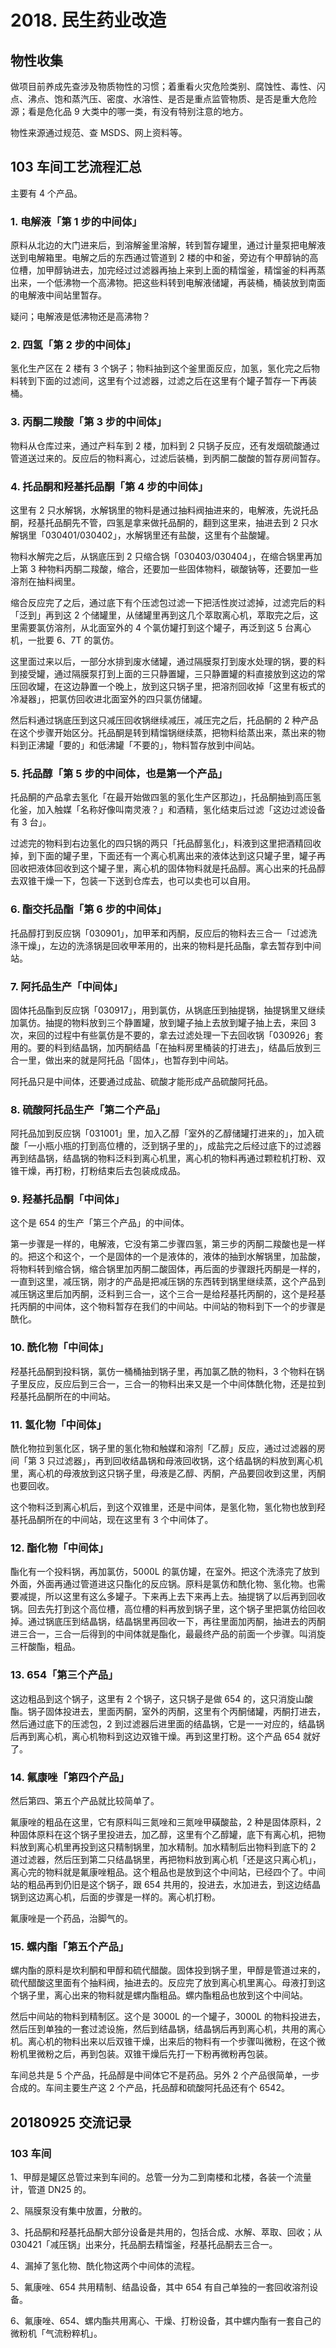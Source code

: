 # 2018. 民生药业改造

## 物性收集
做项目前养成先查涉及物质物性的习惯；着重看火灾危险类别、腐蚀性、毒性、闪点、沸点、饱和蒸汽压、密度、水溶性、是否是重点监管物质、是否是重大危险源；看是危化品 9 大类中的哪一类，有没有特别注意的地方。

物性来源通过规范、查 MSDS、网上资料等。

## 103 车间工艺流程汇总

主要有 4 个产品。

### 1. 电解液「第 1 步的中间体」
原料从北边的大门进来后，到溶解釜里溶解，转到暂存罐里，通过计量泵把电解液送到电解箱里。电解之后的东西通过管道到 2 楼的中和釜，旁边有个甲醇钠的高位槽，加甲醇钠进去，加完经过过滤器再抽上来到上面的精馏釜，精馏釜的料再蒸出来，一个低沸物一个高沸物。把这些料转到电解液储罐，再装桶，桶装放到南面的电解液中间站里暂存。

疑问；电解液是低沸物还是高沸物？

### 2. 四氢「第 2 步的中间体」
氢化生产区在 2 楼有 3 个锅子；物料抽到这个釜里面反应，加氢，氢化完之后物料转到下面的过滤间，这里有个过滤器，过滤之后在这里有个罐子暂存一下再装桶。

### 3. 丙酮二羧酸「第 3 步的中间体」
物料从仓库过来，通过产料车到 2 楼，加料到 2 只锅子反应，还有发烟硫酸通过管道送过来的。反应后的物料离心，过滤后装桶，到丙酮二酸酸的暂存房间暂存。

### 4. 托品酮和羟基托品酮「第 4 步的中间体」
这里有 2 只水解锅，水解锅里的物料是通过抽料阀抽进来的，电解液，先说托品酮，羟基托品酮先不管，四氢是拿来做托品酮的，翻到这里来，抽进去到 2 只水解锅里「030401/030402」，水解锅里还有盐酸，这里有个盐酸罐。

物料水解完之后，从锅底压到 2 只缩合锅「030403/030404」，在缩合锅里再加上第 3 种物料丙酮二羧酸，缩合，还要加一些固体物料，碳酸钠等，还要加一些溶剂在抽料阀里。

缩合反应完了之后，通过底下有个压滤包过滤一下把活性炭过滤掉，过滤完后的料「泛到」再到这 2 个储罐里，从储罐里再到这几个萃取离心机，萃取完之后，这里需要氯仿溶剂，从北面室外的 4 个氯仿罐打到这个罐子，再泛到这 5 台离心机，一批要 6、7T 的氯仿。

这里面过来以后，一部分水排到废水储罐，通过隔膜泵打到废水处理的锅，要的料到接受罐，通过隔膜泵打到上面的三只静置罐，三只静置罐的料直接放到这边的常压回收罐，在这边静置一个晚上，放到这只锅子里，把溶剂回收掉「这里有板式的冷凝器」，把氯仿回收进北面室外的四只氯仿储罐。

然后料通过锅底压到这只减压回收锅继续减压，减压完之后，托品酮的 2 种产品在这个步骤开始区分。托品酮是转到精馏锅继续蒸，把物料给蒸出来，蒸出来的物料到正沸罐「要的」和低沸罐「不要的」，物料暂存放到中间站。

### 5. 托品醇「第 5 步的中间体，也是第一个产品」
托品酮的产品拿去氢化「在最开始做四氢的氢化生产区那边」，托品酮抽到高压氢化釜，加入触媒「名称好像叫南灵液？」和酒精，氢化结束后过滤「这边过滤设备有 3 台」。

过滤完的物料到右边氢化的四只锅的两只「托品醇氢化」，料液到这里把酒精回收掉，到下面的罐子里，下面还有一个离心机离出来的液体达到这只罐子里，罐子再回收把液体回收到这个罐子里，离心机的固体物料就是托品醇。离心出来的托品醇去双锥干燥一下，包装一下送到仓库去，也可以卖也可以自用。

### 6. 酯交托品酯「第 6 步的中间体」
托品醇打到反应锅「030901」，加甲苯和丙酮，反应后的物料去三合一「过滤洗涤干燥」，左边的洗涤锅是回收甲苯用的，出来的物料是托品酯，拿去暂存到中间站。

### 7. 阿托品生产「中间体」
固体托品酯到反应锅「030917」，用到氯仿，从锅底压到抽提锅，抽提锅里又继续加氯仿。抽提的物料放到三个静置罐，放到罐子抽上去放到罐子抽上去，来回 3 次，来回的过程中有些氯仿是不要的，拿去过滤处理一下去回收锅「030926」套用的。要的料到结晶锅，加丙酮结晶「在抽料房里桶装的打进去」，结晶后放到三合一里，做出来的就是阿托品「固体」，也暂存到中间站。

阿托品只是中间体，还要通过成盐、硫酸才能形成产品硫酸阿托品。

### 8. 硫酸阿托品生产「第二个产品」
阿托品加到反应锅「031001」里，加入乙醇「室外的乙醇储罐打进来的」，加入硫酸「一小瓶小瓶的打到高位槽的，泛到锅子里的」，成盐完之后经过底下的过滤器再到结晶锅，结晶锅的物料泛料到离心机里，离心机的物料再通过颗粒机打粉、双锥干燥，再打粉，打粉结束后去包装成成品。

### 9. 羟基托品酮「中间体」
这个是 654 的生产「第三个产品」的中间体。

第一步骤是一样的，电解液，它没有第二步骤四氢，第三步的丙酮二羧酸也是一样的。把这个和这个，一个是固体的一个是液体的，液体的抽到水解锅里，加盐酸，将物料转到缩合锅，缩合锅里加丙酮二酸固体，再后面的步骤跟托丙酮是一样的，一直到这里，减压锅，刚才的产品是把减压锅的东西转到锅里继续蒸，这个产品到减压锅这里后加丙酮，泛料到三合一，这个三合一是给羟基托丙酮的，这个是羟基托丙酮的中间体，这个物料暂存在我们的中间站。中间站的物料到下一个的步骤是酰化。

### 10. 酰化物「中间体」

羟基托品酮到投料锅，氯仿一桶桶抽到锅子里，再加氯乙酰的物料，3 个物料在锅子里反应，反应后到三合一，三合一的物料出来又是一个中间体酰化物，还是拉到羟基托品酮所在的中间站。

### 11. 氢化物「中间体」
酰化物拉到氢化区，锅子里的氢化物和触媒和溶剂「乙醇」反应，通过过滤器的房间「第 3 只过滤器」，再到回收结晶锅和母液回收锅，这个结晶锅的料放到离心机里，离心机的母液放到这只锅子里，母液是乙醇、丙酮，产品要回收到这里，丙酮也要回收。

这个物料泛到离心机后，到这个双锥里，还是中间体，是氢化物，氢化物也放到羟基托品酮所在的中间站，现在这里有 3 个中间体了。

### 12. 酯化物「中间体」
酯化有一个投料锅，再加氯仿，5000L 的氯仿罐，在室外。把这个洗涤完了放到外面，外面再通过管道进这只酯化的反应锅。原料是氯仿和酰化物、氢化物。也需要减提，所以这里有这么多罐子。下来再上去下来再上去。抽提锅了以后再到回收锅。回去先打到这个高位槽，高位槽的料再放到锅子里，这个锅子里把氯仿给回收掉。通过锅底压到结晶锅，结晶锅里再回收一下，再往里面加丙酮，抽进去的丙酮进三合一，三合一后得到的中间体就是酯化，最最终产品的前面一个步骤。叫消旋三杆酸酯，粗品。

### 13. 654「第三个产品」
这边粗品到这个锅子，这里有 2 个锅子，这只锅子是做 654 的，这只消旋山酸酯。锅子固体投进去，里面丙酮，室外的丙酮，这里有个丙酮储罐，丙酮打进去，然后通过底下的压滤包，2 到过滤器后进里面的结晶锅，它是一一对应的，结晶锅后再到离心机，离心机物料到这边双锥干燥。再到这里打粉。这个产品 654 就好了。

### 14. 氟康唑「第四个产品」
然后第四、第五个产品就比较简单了。

氟康唑的粗品在这里，它有原料叫三氮唑和三氮唑甲磺酸盐，2 种是固体原料，2 种固体原料在这个锅子里投进去，加乙醇，这里有个乙醇罐，底下有离心机，把物料放到离心机里再投到这只精制锅里，加水精制。加水精制后出物料到底下的 2 道过滤器，然后压到第二只结晶锅里，再把物料放到离心机「还是这只离心机」，离心完的物料就是氟康唑粗品。这个粗品也是放到这个中间站，已经四个了。中间站的粗品再到仍旧是这个锅子，跟 654 共用的，投进去，水加进去，到这边结晶锅到这边离心机，后面的步骤是一样的。离心机打粉。

氟康唑是一个药品，治脚气的。

### 15. 螺内酯「第五个产品」
螺内酯的原料是坎利酮和甲醇和硫代醋酸。固体投到锅子里，甲醇是管道过来的，硫代醋酸这里面有个抽料阀，抽进去的。反应完了放到离心机里离心。母液打到这个锅子里，离心出来的物料就是螺内酯粗品。螺内酯粗品也放到这个中间站。

然后中间站的物料到精制区。这个是 3000L 的一个罐子，3000L 的物料投进去，然后压到单独的一套过滤设施，然后到结晶锅，结晶锅后再到离心机，共用的离心机。离心机的物料出来以后双锥干燥，出来后的物料有一个步骤叫微粉，在这个微粉机里微粉之后，再到包装。双锥干燥后先打一下粉再微粉再包装。

车间总共是 5 个产品，托品醇是中间体它不是药品。另外 2 个产品很简单，一步合成的。车间主要生产这 2 个产品，托品醇和硫酸阿托品还有个 6542。

## 20180925 交流记录

### 103 车间

1、甲醇是罐区总管过来到车间的。总管一分为二到南楼和北楼，各装一个流量计，管道 DN25 的。

2、隔膜泵没有集中放置，分散的。

3、托品酮和羟基托品酮大部分设备是共用的，包括合成、水解、萃取、回收；从 030421「减压锅」出来分，托品酮去精馏釜，羟基托品酮去三合一。

4、漏掉了氢化物、酰化物这两个中间体的流程。

5、氟康唑、654 共用精制、结晶设备，其中 654 有自己单独的一套回收溶剂设备。

6、氟康唑、654、螺内酯共用离心、干燥、打粉设备，其中螺内酯有一套自己的微粉机「气流粉粹机」。












